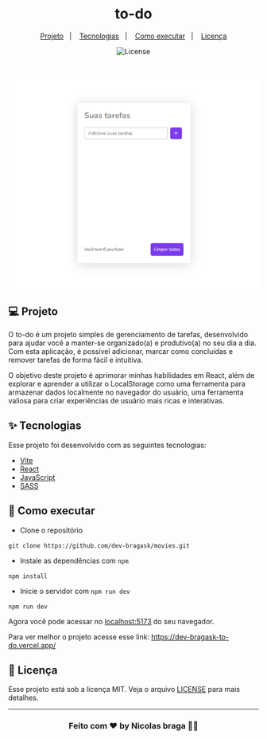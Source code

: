 <h1 align="center">
  <strong>to-do</strong>
</h1>
<p align="center">
  <a href="#-projeto">Projeto</a>&nbsp;&nbsp;&nbsp;|&nbsp;&nbsp;&nbsp;
  <a href="#-tecnologias">Tecnologias</a>&nbsp;&nbsp;&nbsp;|&nbsp;&nbsp;&nbsp;
  <a href="#-como-executar">Como executar</a>&nbsp;&nbsp;&nbsp;|&nbsp;&nbsp;&nbsp;
  <a href="#-licença">Licença</a>
</p>
<p align="center">
  <img alt="License" src="https://img.shields.io/static/v1?label=license&message=MIT&color=8257E5&labelColor=000000">
</p>
<br>
<p align="center">
  <img alt="Imagem projeto movies" src="./src/assets/to-do_readme.png">
</p>

## 💻 Projeto
O to-do é um projeto simples de gerenciamento de tarefas, desenvolvido para ajudar você a manter-se organizado(a) e
produtivo(a) no seu dia a dia. Com esta aplicação, é possível adicionar, marcar como concluídas e remover tarefas de
forma fácil e intuitiva.

O objetivo deste projeto é aprimorar minhas habilidades em React, além de explorar e aprender a utilizar o LocalStorage
como uma ferramenta para armazenar dados localmente no navegador do usuário, uma ferramenta valiosa para criar
experiências de usuário mais ricas e interativas.

## ✨ Tecnologias
Esse projeto foi desenvolvido com as seguintes tecnologias:

- [Vite](https://vitejs.dev/)
- [React](https://reactjs.org)
- [JavaScript](https://developer.mozilla.org/pt-BR/docs/Web/JavaScript)
- [SASS](https://sass-lang.com/)

## 🚀 Como executar
- Clone o repositório
```
git clone https://github.com/dev-bragask/movies.git
```
- Instale as dependências com `npm`

```
npm install
```
- Inicie o servidor com `npm run dev`
```
npm run dev
```

Agora você pode acessar no <a href="http://localhost:5173" target="_blank"
  rel="noopener noreferrer">localhost:5173</a> do seu navegador.

Para ver melhor o projeto acesse esse link: <a href="https://dev-bragask-to-do.vercel.app/" target="_blank"
  rel="noopener noreferrer">https://dev-bragask-to-do.vercel.app/</a>

## 📄 Licença

Esse projeto está sob a licença MIT. Veja o arquivo [LICENSE](LICENSE.md) para mais detalhes.

---
<h3 align="center">Feito com ♥ by Nicolas braga 👋🏻 </h3>